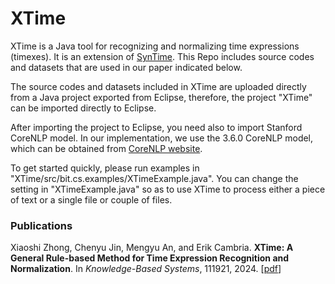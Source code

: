 # XTime
XTime is a Java tool for recognizing and normalizing time expressions (timexes). It is an extension of [SynTime](https://github.com/xszhong/syntime). This Repo includes source codes and datasets that are used in our paper indicated below.

The source codes and datasets included in XTime are uploaded directly from a Java project exported from Eclipse, therefore, the project "XTime" can be imported directly to Eclipse.

After importing the project to Eclipse, you need also to import Stanford CoreNLP model. In our implementation, we use the 3.6.0 CoreNLP model, which can be obtained from [CoreNLP website](https://stanfordnlp.github.io/CoreNLP/history.html).

To get started quickly, please run examples in "XTime/src/bit.cs.examples/XTimeExample.java". You can change the setting in "XTimeExample.java" so as to use XTime to process either a piece of text or a single file or couple of files.

### Publications
Xiaoshi Zhong, Chenyu Jin, Mengyu An, and Erik Cambria. **XTime: A General Rule-based Method for Time Expression Recognition and Normalization**. In *Knowledge-Based Systems*, 111921, 2024. [[pdf](https://doi.org/10.1016/j.knosys.2024.111921)]
